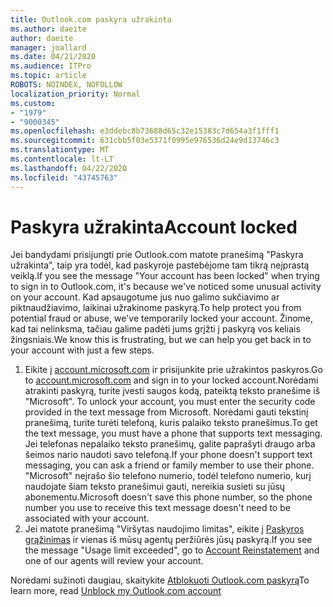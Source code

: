 ```yaml
---
title: Outlook.com paskyra užrakinta
ms.author: daeite
author: daeite
manager: joallard
ms.date: 04/21/2020
ms.audience: ITPro
ms.topic: article
ROBOTS: NOINDEX, NOFOLLOW
localization_priority: Normal
ms.custom:
- "1979"
- "9000345"
ms.openlocfilehash: e3ddebc8b73688d65c32e15383c7d654a3f1fff1
ms.sourcegitcommit: 631cbb5f03e5371f0995e976536d24e9d13746c3
ms.translationtype: MT
ms.contentlocale: lt-LT
ms.lasthandoff: 04/22/2020
ms.locfileid: "43745763"
---
```

# <a name="account-locked"></a><span data-ttu-id="90688-102">Paskyra užrakinta</span><span class="sxs-lookup"><span data-stu-id="90688-102">Account locked</span></span>

<span data-ttu-id="90688-103">Jei bandydami prisijungti prie Outlook.com matote pranešimą "Paskyra užrakinta", taip yra todėl, kad paskyroje pastebėjome tam tikrą neįprastą veiklą.</span><span class="sxs-lookup"><span data-stu-id="90688-103">If you see the message "Your account has been locked" when trying to sign in to Outlook.com, it's because we've noticed some unusual activity on your account.</span></span> <span data-ttu-id="90688-104">Kad apsaugotume jus nuo galimo sukčiavimo ar piktnaudžiavimo, laikinai užrakinome paskyrą.</span><span class="sxs-lookup"><span data-stu-id="90688-104">To help protect you from potential fraud or abuse, we've temporarily locked your account.</span></span> <span data-ttu-id="90688-105">Žinome, kad tai nelinksma, tačiau galime padėti jums grįžti į paskyrą vos keliais žingsniais.</span><span class="sxs-lookup"><span data-stu-id="90688-105">We know this is frustrating, but we can help you get back in to your account with just a few steps.</span></span>

1. <span data-ttu-id="90688-106">Eikite į [account.microsoft.com](https://go.microsoft.com/fwlink/?linkid=2090484) ir prisijunkite prie užrakintos paskyros.</span><span class="sxs-lookup"><span data-stu-id="90688-106">Go to [account.microsoft.com](https://go.microsoft.com/fwlink/?linkid=2090484) and sign in to your locked account.</span></span><span data-ttu-id="90688-107">Norėdami atrakinti paskyrą, turite įvesti saugos kodą, pateiktą teksto pranešime iš "Microsoft".</span><span class="sxs-lookup"><span data-stu-id="90688-107"> To unlock your account, you must enter the security code provided in the text message from Microsoft.</span></span> <span data-ttu-id="90688-108">Norėdami gauti tekstinį pranešimą, turite turėti telefoną, kuris palaiko teksto pranešimus.</span><span class="sxs-lookup"><span data-stu-id="90688-108">To get the text message, you must have a phone that supports text messaging.</span></span> <span data-ttu-id="90688-109">Jei telefonas nepalaiko teksto pranešimų, galite paprašyti draugo arba šeimos nario naudoti savo telefoną.</span><span class="sxs-lookup"><span data-stu-id="90688-109">If your phone doesn't support text messaging, you can ask a friend or family member to use their phone.</span></span> <span data-ttu-id="90688-110">"Microsoft" neįrašo šio telefono numerio, todėl telefono numerio, kurį naudojate šiam teksto pranešimui gauti, nereikia susieti su jūsų abonementu.</span><span class="sxs-lookup"><span data-stu-id="90688-110">Microsoft doesn't save this phone number, so the phone number you use to receive this text message doesn't need to be associated with your account.</span></span>
2. <span data-ttu-id="90688-111">Jei matote pranešimą "Viršytas naudojimo limitas", eikite į [Paskyros grąžinimas](https://go.microsoft.com/fwlink/?linkid=2090483) ir vienas iš mūsų agentų peržiūrės jūsų paskyrą.</span><span class="sxs-lookup"><span data-stu-id="90688-111">If you see the message "Usage limit exceeded", go to [Account Reinstatement](https://go.microsoft.com/fwlink/?linkid=2090483) and one of our agents will review your account.</span></span>

<span data-ttu-id="90688-112">Norėdami sužinoti daugiau, skaitykite [Atblokuoti Outlook.com paskyrą](https://support.office.com/article/f4ad2701-d166-4d8b-8a6a-9af2a1f8a4c4?wt.mc_id=Office_Outlook_com_Alchemy)</span><span class="sxs-lookup"><span data-stu-id="90688-112">To learn more, read [Unblock my Outlook.com account](https://support.office.com/article/f4ad2701-d166-4d8b-8a6a-9af2a1f8a4c4?wt.mc_id=Office_Outlook_com_Alchemy)</span></span> 